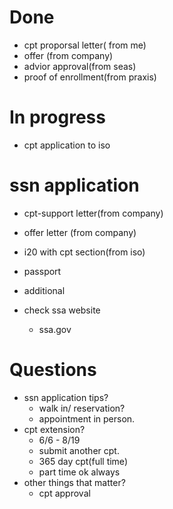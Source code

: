 # Done

- cpt proporsal letter( from me)
- offer (from company)
- advior approval(from seas)
- proof of enrollment(from praxis)

# In progress

- cpt application to iso

# ssn application

- cpt-support letter(from company)

- offer letter (from company)

- i20 with cpt section(from iso)

- passport

- additional 

- check ssa website

  - ssa.gov

  

# Questions

- ssn application tips?
  - walk in/ reservation?
  - appointment in person. 
- cpt extension?
  - 6/6 - 8/19
  - submit another cpt.
  - 365 day cpt(full time)
  - part time ok always
- other things that matter?
  - cpt approval